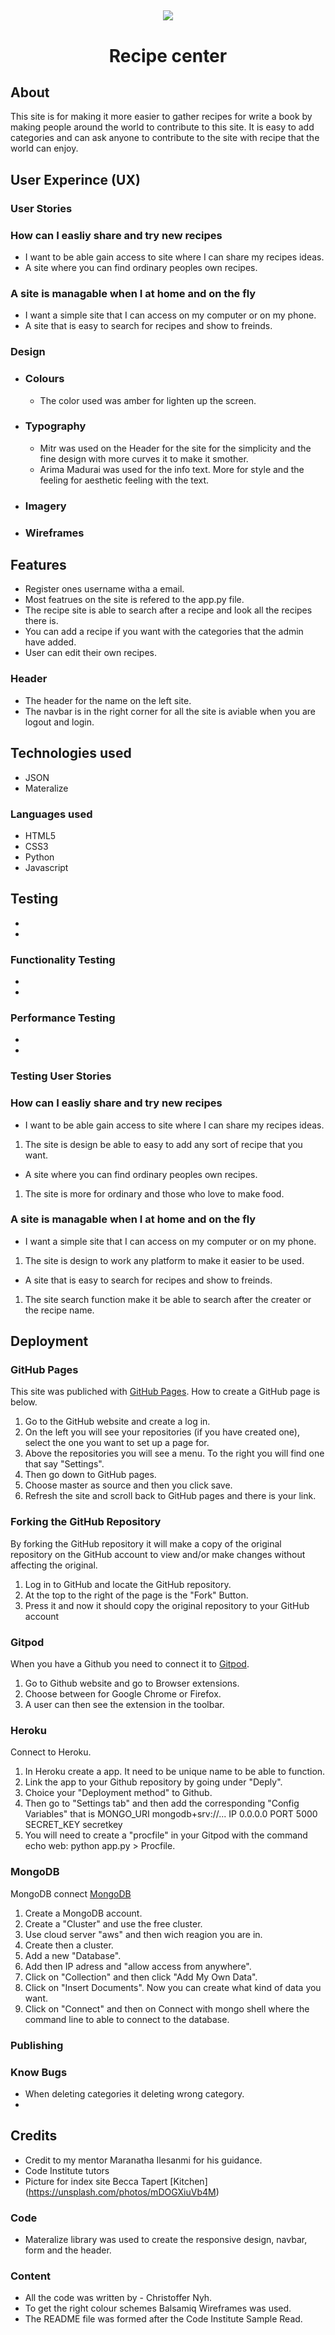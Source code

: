 <h2 align="center"><img src="./assets/images/mockup.png">

<h1 align="center">Recipe center</h1>

## About

This site is for making it more easier to gather recipes for write a book by making people around the world to contribute to this site. It is easy to add categories and can ask anyone 
to contribute to the site with recipe that the world can enjoy. 

## User Experince (UX)

### User Stories

 ### How can I easliy share and try new recipes

 * I want to be able gain access to site where I can share my recipes ideas.
 * A site where you can find ordinary peoples own recipes. 
 
 ### A site is managable when I at home and on the fly

 * I want a simple site that I can access on my computer or on my phone. 
 * A site that is easy to search for recipes and show to freinds. 

### Design

- ### Colours
    * The color used was amber for lighten up the screen. 

- ### Typography
    * Mitr was used on the Header for the site for the simplicity and the fine design with more curves it to make it smother. 
    * Arima Madurai was used for the info text. More for style and the feeling for aesthetic feeling with the text. 

- ### Imagery

- ### Wireframes

## Features

 * Register ones username witha a email.
 * Most featrues on the site is refered to the app.py file.
 * The recipe site is able to search after a recipe and look all the recipes there is. 
 * You can add a recipe if you want with the categories that the admin have added. 
 * User can edit their own recipes. 

### Header

 - The header for the name on the left site.
 - The navbar is in the right corner for all the site is aviable when you are logout and login. 

## Technologies used

 - JSON
 - Materalize

### Languages used

 - HTML5
 - CSS3
 - Python
 - Javascript

## Testing

 - 
 - 

### Functionality Testing

 - 
 - 

### Performance Testing

 - 
 - 

### Testing User Stories

  ### How can I easliy share and try new recipes

 * I want to be able gain access to site where I can share my recipes ideas.
 1. The site is design be able to easy to add any sort of recipe that you want. 
 * A site where you can find ordinary peoples own recipes. 
 1. The site is more for ordinary and those who love to make food. 
 
 ### A site is managable when I at home and on the fly

 * I want a simple site that I can access on my computer or on my phone.
 1. The site is design to work any platform to make it easier to be used.  
 * A site that is easy to search for recipes and show to freinds. 
 1. The site search function make it be able to search after the creater or the recipe name. 

## Deployment

### GitHub Pages

This site was publiched with [GitHub Pages](https://pages.github.com/). How to create a GitHub page is below. 

1. Go to the GitHub website and create a log in. 
2. On the left you will see your repositories (if you have created one), select the one you want to set up a page for. 
3. Above the repositories you will see a menu. To the right you will find one that say "Settings". 
4. Then go down to GitHub pages.
5. Choose master as source and then you click save. 
6. Refresh the site and scroll back to GitHub pages and there is your link. 

### Forking the GitHub Repository

By forking the GitHub repository it will make a copy of the original repository on the GitHub 
account to view and/or make changes without affecting the original.

1. Log in to GitHub and locate the GitHub repository.
2. At the top to the right of the page is the "Fork" Button.
3. Press it and now it should copy the original repository to your GitHub account

### Gitpod

When you have a Github you need to connect it to [Gitpod](https://www.gitpod.io/docs/getting-started). 

1. Go to Github website and go to Browser extensions.
2. Choose between for Google Chrome or Firefox.
3. A user can then see the extension in the toolbar. 

### Heroku

Connect to Heroku. 

1. In Heroku create a app. It need to be unique name to be able to function.
2. Link the app to your Github repository by going under "Deply".
3. Choice your "Deployment method" to Github.
4. Then go to "Settings tab" and then add the corresponding "Config Variables" that is 
MONGO_URI mongodb+srv://...
IP 0.0.0.0
PORT 5000
SECRET_KEY secretkey 
5. You will need to create a "procfile" in your Gitpod with the command
echo web: python app.py > Procfile.

### MongoDB

MongoDB connect [MongoDB](https://www.mongodb.com/)

1. Create a MongoDB account. 
2. Create a "Cluster" and use the free cluster.
3. Use cloud server "aws" and then wich reagion you are in. 
4. Create then a cluster.
5. Add a new "Database". 
6. Add then IP adress and "allow access from anywhere".
7. Click on "Collection" and then click "Add My Own Data".
8. Click on "Insert Documents". Now you can create what kind of data you want. 
9. Click on "Connect" and then on Connect with mongo shell where the command line to able to connect to the database. 


### Publishing

### Know Bugs

- When deleting categories it deleting wrong category. 
-

## Credits

 - Credit to my mentor Maranatha Ilesanmi for his guidance. 
 - Code Institute tutors
 - Picture for index site Becca Tapert [Kitchen] (https://unsplash.com/photos/mDOGXiuVb4M)

### Code

 - Materalize library was used to create the responsive design, navbar, form and the header.

### Content

- All the code was written by - Christoffer Nyh.
- To get the right colour schemes Balsamiq Wireframes was used. 
- The README file was formed after the Code Institute Sample Read. 